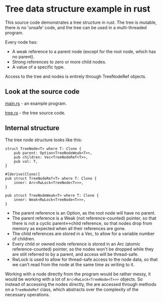 # Tree data structure example in rust

This source code demonstrates a tree structure in rust. The tree is mutable, there is no 'unsafe' code, and the tree can be used in a multi-threaded program.

Every node has:
- A weak reference to a parent node (except for the root node, which has no parent).
- Strong references to zero or more child nodes.
- A value of a specific type.

Access to the tree and nodes is entirely through TreeNodeRef objects.

## Look at the source code

[main.rs](src/main.rs) - an example program.

[tree.rs](src/tree.rs) - the tree source code.

## Internal structure

The tree node structure looks like this:

    struct TreeNode<T> where T: Clone {
        pub parent: Option<TreeNodeWeak<T>>,
        pub children: Vec<TreeNodeRef<T>>,
        pub val: T,
    }

    #[derive(Clone)]
    pub struct TreeNodeRef<T> where T: Clone {
        inner: Arc<RwLock<TreeNode<T>>>,
    }

    pub struct TreeNodeWeak<T> where T: Clone {
        inner: Weak<RwLock<TreeNode<T>>>,
    }

- The parent reference is an Option, as the root node will have no parent.
- The parent reference is a Weak (not reference-counted) pointer, so that there is not a cyclic parent<->child reference, so that nodes drop from memory as expected when all their references are gone.
- The child references are stored in a Vec, to allow for a variable number of children.
- Every child or owned node reference is stored in an Arc (atomic reference-counted) pointer, so the nodes won't be dropped while they are still referred to by a parent, and access will be thread-safe.
- RwLock is used to allow for thread-safe access to the node data, so that we can't read from the node at the same time as writing to it.

Working with a node directly from the program would be rather messy, it would be working with a lot of
`Arc<RwLock<TreeNode<T>>>` objects. So instead of accessing the nodes directly, the are accessed through methods on a `TreeNodeRef` class, which abstracts over the complexity of the necessary operations.
